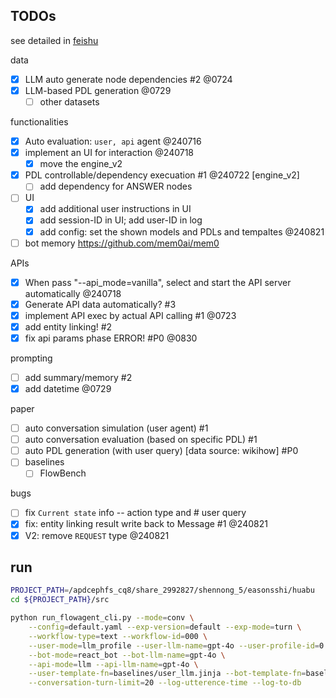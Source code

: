 ## TODOs

see detailed in [feishu](https://v0r8x11vrv.feishu.cn/docx/WaMfdTbqaoH1WTx9ZDicVAB7nM9)

data

- [x] LLM auto generate node dependencies #2 @0724
- [x] LLM-based PDL generation @0729
    - [ ] other datasets 

functionalities

- [x] Auto evaluation: `user, api` agent @240716
- [x] implement an UI for interaction @240718
    - [x] move the engine_v2
- [x] PDL controllable/dependency execuation #1 @240722 [engine_v2]
    - [ ] add dependency for ANSWER nodes
- [ ] UI
    - [x] add additional user instructions in UI
    - [x] add session-ID in UI; add user-ID in log
    - [x] add config: set the shown models and PDLs and tempaltes @240821
- [ ] bot memory  <https://github.com/mem0ai/mem0>

APIs

- [x] When pass "--api_mode=vanilla", select and start the API server automatically @240718
- [x] Generate API data automatically? #3 
- [x] implement API exec by actual API calling #1  @0723
- [x] add entity linking! #2
- [x] fix api params phase ERROR! #P0 @0830

prompting

- [ ] add summary/memory #2
- [x] add datetime @0729

paper

- [ ] auto conversation simulation (user agent) #1
- [ ] auto conversation evaluation (based on specific PDL) #1
- [ ] auto PDL generation (with user query) [data source: wikihow] #P0
- [ ] baselines
    - [ ] FlowBench 

bugs

- [ ] fix `Current state` info -- action type and # user query
- [x] fix: entity linking result write back to Message  #1 @240821
- [x] V2: remove `REQUEST` type @240821

## run

```sh
PROJECT_PATH=/apdcephfs_cq8/share_2992827/shennong_5/easonsshi/huabu
cd ${PROJECT_PATH}/src

python run_flowagent_cli.py --mode=conv \
    --config=default.yaml --exp-version=default --exp-mode=turn \
    --workflow-type=text --workflow-id=000 \
    --user-mode=llm_profile --user-llm-name=gpt-4o --user-profile-id=0 \
    --bot-mode=react_bot --bot-llm-name=gpt-4o \
    --api-mode=llm --api-llm-name=gpt-4o \
    --user-template-fn=baselines/user_llm.jinja --bot-template-fn=baselines/flowbench.jinja \
    --conversation-turn-limit=20 --log-utterence-time --log-to-db
```

